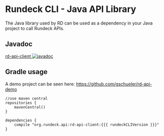 # Rundeck CLI - Java API Library

The Java library used by RD can be used as a dependency in your Java project to call Rundeck APIs.

## Javadoc

[rd-api-client ![javadoc](https://javadoc.io/badge2/org.rundeck.api/rd-api-client/javadoc.svg)](https://javadoc.io/doc/org.rundeck.api/rd-api-client)

## Gradle usage

A demo project can be seen here: <https://github.com/gschueler/rd-api-demo>

~~~{groovy}
//use maven central
repositories {
    mavenCentral()
}

dependencies {
    compile "org.rundeck.api:rd-api-client:{{{ rundeckCLIVersion }}}"
}
~~~

